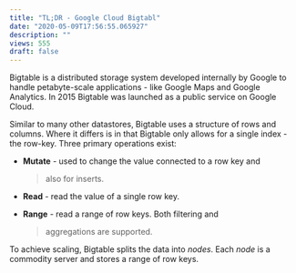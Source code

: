 ```yaml
---
title: "TL;DR - Google Cloud Bigtabl"
date: "2020-05-09T17:56:55.065927"
description: ""
views: 555
draft: false
---
```

Bigtable is a distributed storage system developed internally by Google
to handle petabyte-scale applications - like Google Maps and Google
Analytics. In 2015 Bigtable was launched as a public service on Google
Cloud.

Similar to many other datastores, Bigtable uses a structure of rows and
columns. Where it differs is in that Bigtable only allows for a single
index - the row-key. Three primary operations exist:

-   **Mutate** - used to change the value connected to a row key and
    > also for inserts.

-   **Read** - read the value of a single row key.

-   **Range** - read a range of row keys. Both filtering and
    > aggregations are supported.

To achieve scaling, Bigtable splits the data into *nodes*. Each *node*
is a commodity server and stores a range of row keys.
